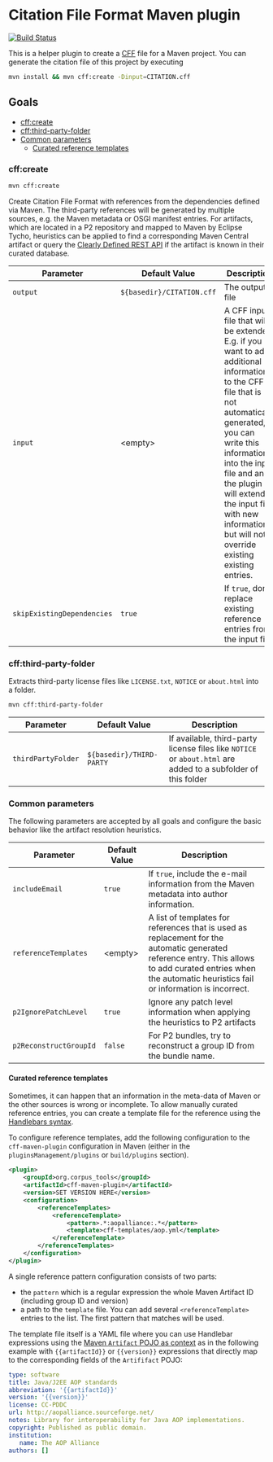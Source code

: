 
# Citation File Format Maven plugin

[![Build Status](https://travis-ci.org/hexatomic/cff-maven-plugin.svg?branch=develop)](https://travis-ci.org/hexatomic/cff-maven-plugin)

This is a helper plugin to create a [CFF](https://citation-file-format.github.io/) file for
a Maven project.
You can generate the citation file of this project by executing
```bash
mvn install && mvn cff:create -Dinput=CITATION.cff
```

## Goals

- [cff:create](#cffcreate)
- [cff:third-party-folder](#cffthird-party-folder)
- [Common parameters](#common-parameters)
  - [Curated reference templates](#curated-reference-templates)

### cff:create

```bash
mvn cff:create
```

Create Citation File Format with references from the dependencies defined via Maven.
The third-party references will be generated by multiple sources, e.g. the Maven metadata
or OSGI manifest entries. 
For artifacts, which are located in a P2 repository and mapped to Maven by Eclipse Tycho, heuristics can
be applied to find a corresponding Maven Central artifact or query the [Clearly Defined REST API](clearlydefined.io) if the artifact is known in their curated database.



| Parameter                  | Default Value             | Description                                                                                                                                                                                                                                                                                                         |
| -------------------------- | ------------------------- | ------------------------------------------------------------------------------------------------------------------------------------------------------------------------------------------------------------------------------------------------------------------------------------------------------------------- |
| `output`                   | `${basedir}/CITATION.cff` | The output file                                                                                                                                                                                                                                                                                                     |
| `input`                    | \<empty\>                 | A CFF input file that will be extended. E.g. if you want to add additional information to the CFF file that is not automatically generated, you can write this information into the input file and and the plugin will extend the input file with new information, but will not override existing existing entries. |
| `skipExistingDependencies` | `true`                    | If `true`, don't replace existing reference entries from the input file.                                                                                                                                                                                                                                            |

### cff:third-party-folder

Extracts third-party license files like `LICENSE.txt`, `NOTICE` or `about.html` into a folder.

```bash
mvn cff:third-party-folder
```


| Parameter          | Default Value            | Description                                                                                                   |
| ------------------ | ------------------------ | ------------------------------------------------------------------------------------------------------------- |
| `thirdPartyFolder` | `${basedir}/THIRD-PARTY` | If available, third-party license files like `NOTICE` or `about.html` are added to a subfolder of this folder |

### Common parameters

The following parameters are accepted by all goals and configure the basic behavior like the artifact resolution heuristics.

| Parameter              | Default Value | Description                                                                                                                                                                                                    |
| ---------------------- | ------------- | -------------------------------------------------------------------------------------------------------------------------------------------------------------------------------------------------------------- |
| `includeEmail`         | `true`        | If `true`, include the e-mail information from the Maven metadata into author information.                                                                                                                     |
| `referenceTemplates`   | \<empty\>     | A list of templates for references that is used as replacement for the automatic generated reference entry. This allows to add curated entries when the automatic heuristics fail or information is incorrect. |
| `p2IgnorePatchLevel`   | `true`        | Ignore any patch level information when applying the heuristics to P2 artifacts                                                                                                                                |
| `p2ReconstructGroupId` | `false`       | For P2 bundles, try to reconstruct a group ID from the bundle name.                                                                                                                                            |

#### Curated reference templates

Sometimes, it can happen that an information in the meta-data of Maven or the other sources is wrong
or incomplete.
To allow manually curated reference entries, you can create a template file for the reference
using the [Handlebars syntax](https://handlebarsjs.com/guide/#simple-expressions).

To configure reference templates, add the following configuration to the `cff-maven-plugin` configuration in Maven (either in the `pluginsManagement/plugins` or `build/plugins` section).

```xml
<plugin>
    <groupId>org.corpus_tools</groupId>
    <artifactId>cff-maven-plugin</artifactId>
    <version>SET VERSION HERE</version>
    <configuration>
        <referenceTemplates>
            <referenceTemplate>
                <pattern>.*:aopalliance:.*</pattern>
                <template>cff-templates/aop.yml</template>
            </referenceTemplate>
        </referenceTemplates>
    </configuration>
</plugin>
```
A single reference pattern configuration consists of two parts: 
- the `pattern` which is a regular expression the whole Maven Artifact ID (including group ID and version)
- a path to the `template` file.
You can add several `<referenceTemplate>` entries to the list.
The first pattern that matches will be used.

The template file itself is a YAML file where you can use Handlebar expressions using the
[Maven `Artifact` POJO as context](https://maven.apache.org/ref/3.5.4/maven-artifact/apidocs/org/apache/maven/artifact/Artifact.html) as in the following example with `{{artifactId}}` or `{{version}}` expressions that directly map to the corresponding fields of the `Artififact` POJO:

```yaml
type: software
title: Java/J2EE AOP standards
abbreviation: '{{artifactId}}'
version: '{{version}}'
license: CC-PDDC
url: http://aopalliance.sourceforge.net/
notes: Library for interoperability for Java AOP implementations.
copyright: Published as public domain.
institution: 
   name: The AOP Alliance 
authors: []
```
